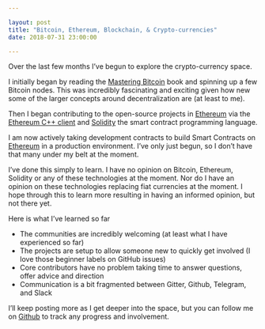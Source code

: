 ```yaml
---

layout: post
title: "Bitcoin, Ethereum, Blockchain, & Crypto-currencies"
date: 2018-07-31 23:00:00

---
```


Over the last few months I’ve begun to explore the crypto-currency space.  

I initially began by reading the [Mastering Bitcoin](https://www.amazon.com/Mastering-Bitcoin-Programming-Open-Blockchain/dp/1491954388/ref=sr_1_3?ie=UTF8&qid=1534355592&sr=8-3&keywords=mastering+bitcoin) book and spinning up a few Bitcoin nodes.  This was incredibly fascinating and exciting given how new some of the larger concepts around decentralization are (at least to me).

Then I began contributing to the open-source projects in [Ethereum](https://www.ethereum.org)  via the [Ethereum C++ client](http://www.ethdocs.org/en/latest/ethereum-clients/cpp-ethereum/) and [Solidity](https://solidity.readthedocs.io/en/v0.4.24/)  the smart contract programming language.

I am now actively taking development contracts to build Smart Contracts on [Ethereum](https://www.ethereum.org) in a production environment.  I’ve only just begun, so I don’t have that many under my belt at the moment.

I’ve done this simply to learn.  I have no opinion on Bitcoin, Ethereum, Solidity or any of these technologies at the moment.  Nor do I have an opinion on these technologies replacing fiat currencies at the moment.  I hope through this to learn more resulting in having an informed opinion, but not there yet. 

Here is what I’ve learned so far 

- The communities are incredibly welcoming (at least what I have experienced so far) 
- The projects are setup to allow someone new to quickly get involved (I love those beginner labels on GitHub issues)
- Core contributors have no problem taking time to answer questions, offer advice and direction 
- Communication is a bit fragmented between Gitter, Github, Telegram, and Slack 

I’ll keep posting more as I get deeper into the space, but you can follow me on [Github](https://github.com/AnthonyBroadCrawford)  to track any progress and involvement.  

